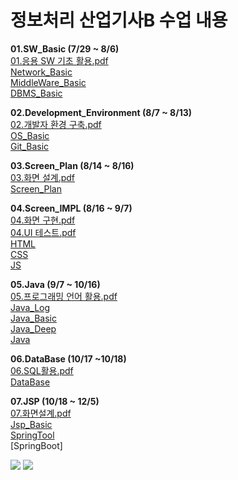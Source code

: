 # 정보처리 산업기사B 수업 내용

**01.SW_Basic (7/29 ~ 8/6)**  
[01.응용 SW 기초 활용.pdf](https://github.com/user-attachments/files/16576858/SW.pdf)            
[Network_Basic](1.SW_Basic/01.Network_Basic/README.md)             
[MiddleWare_Basic](1.SW_Basic/02.MiddleWare_Basic/README.md)           
[DBMS_Basic](1.SW_Basic/03.DBMS_Basic/README.md)               

**02.Development_Environment (8/7 ~ 8/13)**                     
[02.개발자 환경 구축.pdf](https://github.com/user-attachments/files/16576864/default.pdf)            
[OS_Basic](2.Development_Environment/01.OS_Basic/README.md)         
[Git_Basic](2.Development_Environment/02.Git_Basic/README.md)              

**03.Screen_Plan (8/14 ~ 8/16)**               
[03.화면 설계.pdf](https://github.com/user-attachments/files/17124103/03.pdf)                
[Screen_Plan](3.Screen_Plan/README.md)         

**04.Screen_IMPL (8/16 ~ 9/7)**                          
[04.화면 구현.pdf](https://github.com/user-attachments/files/17124099/04.pdf)               
[04.UI 테스트.pdf](https://github.com/user-attachments/files/17124107/04.UI.pdf)                
[HTML](4.Screen_IMPL/01.HTML/README.md)                       
[CSS](4.Screen_IMPL/02.CSS/README.md)         
[JS](4.Screen_IMPL/04.JavaScript/README.md)               

**05.Java (9/7 ~ 10/16)**                     
[05.프로그래밍 언어 활용.pdf](https://github.com/user-attachments/files/17124098/05.pdf)                   
[Java_Log](https://github.com/100chun/05.Java)                  
[Java_Basic](5.Java/01.Java_Basic/README.md)    
[Java_Deep](5.Java/02.Java_Deep/README.md)        
[Java](5.Java/03.Java/README.md)                 

**06.DataBase (10/17 ~10/18)**             
[06.SQL활용.pdf](https://github.com/user-attachments/files/17694021/06.SQL.pdf)                     
[DataBase](6.DataBase/README.md)                

**07.JSP (10/18 ~ 12/5)**            
[07.화면설계.pdf](https://github.com/user-attachments/files/17694029/07.pdf)  
[Jsp_Basic](7.JSP/01.Jsp_Basic/README.md)              
[SpringTool](7.JSP/02.SpringBoot/README.md)             
[SpringBoot]





<img src="https://img.shields.io/badge/AMAZON-FF9900?style=for-the-badge&logo=amazon&logoColor=white">

<img src="https://img.shields.io/badge/IOS-34A853?style=for-the-badge&logo=android&logoColor=white">


